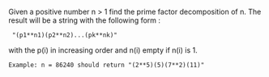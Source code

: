 Given a positive number n > 1 find the prime factor decomposition of n. The result will be a string with the following form :
```
 "(p1**n1)(p2**n2)...(pk**nk)"
 ```
with the p(i) in increasing order and n(i) empty if n(i) is 1.

```
Example: n = 86240 should return "(2**5)(5)(7**2)(11)"
```